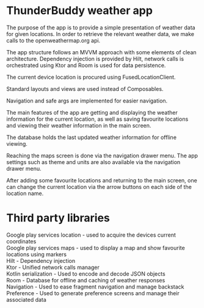 ThunderBuddy weather app
========================

The purpose of the app is to provide a simple presentation of weather data for given locations.
In order to retrieve the relevant weather data, we make calls to the openweathermap.org api.

The app structure follows an MVVM approach with some elements of clean architecture.
Dependency injection is provided by Hilt, network calls is orchestrated using Ktor and Room is used
for data persistence.

The current device location is procured using FusedLocationClient.

Standard layouts and views are used instead of Composables.

Navigation and safe args are implemented for easier navigation.

The main features of the app are getting and displaying the weather information for the current
location, as well as saving favourite locations and viewing their weather information in the main
screen.

The database holds the last updated weather information for offline viewing.

Reaching the maps screen is done via the navigation drawer menu. The app settings such as theme and
units are also available via the navigation drawer menu.

After adding some favourite locations and returning to the main screen, one can change the current
location via the arrow buttons on each side of the location name.

Third party libraries
=====================
Google play services location - used to acquire the devices current coordinates  
Google play services maps - used to display a map and show favourite locations using markers  
Hilt - Dependency injection  
Ktor - Unified network calls manager  
Kotlin serialization - Used to encode and decode JSON objects  
Room - Database for offline and caching of weather responses  
Navigation - Used to ease fragment navigation and manage backstack  
Preference - Used to generate preference screens and manage their associated data

